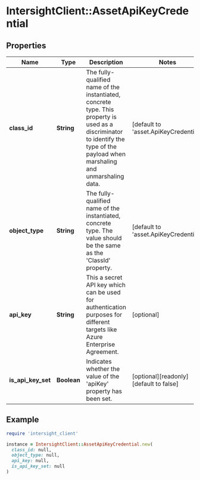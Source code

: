 # IntersightClient::AssetApiKeyCredential

## Properties

| Name | Type | Description | Notes |
| ---- | ---- | ----------- | ----- |
| **class_id** | **String** | The fully-qualified name of the instantiated, concrete type. This property is used as a discriminator to identify the type of the payload when marshaling and unmarshaling data. | [default to &#39;asset.ApiKeyCredential&#39;] |
| **object_type** | **String** | The fully-qualified name of the instantiated, concrete type. The value should be the same as the &#39;ClassId&#39; property. | [default to &#39;asset.ApiKeyCredential&#39;] |
| **api_key** | **String** | This a secret API key which can be used for authentication purposes for different targets like Azure Enterprise Agreement. | [optional] |
| **is_api_key_set** | **Boolean** | Indicates whether the value of the &#39;apiKey&#39; property has been set. | [optional][readonly][default to false] |

## Example

```ruby
require 'intersight_client'

instance = IntersightClient::AssetApiKeyCredential.new(
  class_id: null,
  object_type: null,
  api_key: null,
  is_api_key_set: null
)
```

